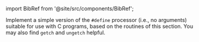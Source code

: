 import BibRef from '@site/src/components/BibRef';

Implement a simple version of the `#define` processor (i.e., no
arguments) suitable for use with C programs, based on the routines of this section.
You may also find `getch` and `ungetch` helpful. <BibRef id='KR1988' pages='p. 145'></BibRef>